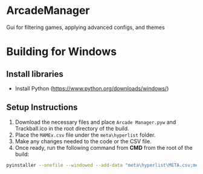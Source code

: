 # ArcadeManager
Gui for filtering games, applying advanced configs, and themes

# Building for Windows

## Install libraries
* Install Python (https://www.python.org/downloads/windows/)

## Setup Instructions

1. Download the necessary files and place `Arcade Manager.pyw` and Trackball.ico in the root directory of the build.
2. Place the `MAMEx.csv` file under the `meta\hyperlist` folder.
3. Make any changes needed to the code or the CSV file.
4. Once ready, run the following command from **CMD** from the root of the build:

```bash
pyinstaller --onefile --windowed --add-data "meta\hyperlist\META.csv;meta\hyperlist" --add-data "Logo.png;." --add-data "Potion.ico;." --icon=Potion.ico "Customisation.pyw"
